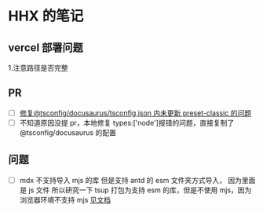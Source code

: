 # HHX 的笔记

## vercel 部署问题

1.注意路径是否完整

## PR

- [ ] [修复@tsconfig/docusaurus/tsconfig.json 内未更新 preset-classic 的问题](https://github.com/tsconfig/bases/pull/147)
- [ ] 不知道原因没提 pr，本地修复 types:['node']报错的问题，直接复制了@tsconfig/docusaurus 的配置

## 问题

- [ ] mdx 不支持导入 mjs 的库
      但是支持 antd 的 esm 文件夹方式导入，
      因为里面是 js 文件
      所以研究一下 tsup 打包为支持 esm 的库，但是不使用 mjs，因为浏览器环境不支持 mjs
      [见文档](https://tsup.egoist.dev/#output-extension)

